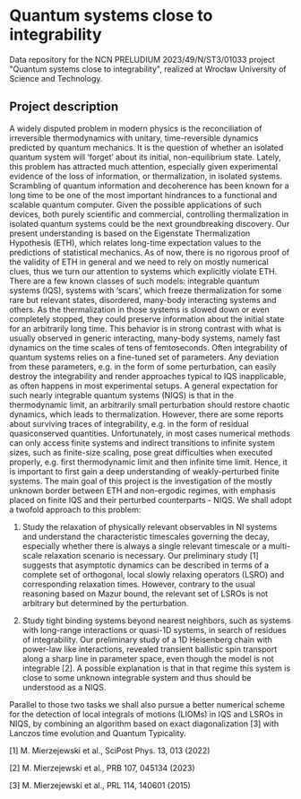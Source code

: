 # Quantum systems close to integrability
Data repository for the NCN PRELUDIUM 2023/49/N/ST3/01033 project "Quantum systems close to integrability", realized at Wrocław University of Science and Technology.

## Project description 
A widely disputed problem in modern physics is the reconciliation of irreversible thermodynamics with unitary, time-reversible dynamics predicted by quantum mechanics. It is the question of whether an isolated quantum system will ‘forget’ about its initial, non-equilibrium state. Lately, this problem has attracted much attention, especially given experimental evidence of the loss of information, or thermalization, in isolated systems. Scrambling of quantum information and decoherence has been known for a long time to be one of the most important hindrances to a functional and scalable quantum computer. Given the possible applications of such devices, both purely scientific and commercial, controlling thermalization in isolated quantum systems could be the next groundbreaking discovery.
Our present understanding is based on the Eigenstate Thermalization Hypothesis (ETH), which relates long-time expectation values to the predictions of statistical mechanics. As of now, there is no rigorous proof of the validity of ETH in general and we need to rely on mostly numerical clues, thus we turn our attention to systems which explicitly violate ETH. There are a few known classes of such models: integrable quantum systems (IQS), systems with ‘scars’, which freeze thermalization for some rare but relevant states, disordered, many-body interacting systems and others. As the thermalization in those systems is slowed down or even completely stopped, they could preserve information about the initial state for an arbitrarily long time. This behavior is in strong contrast with what is usually observed in generic interacting, many-body systems, namely fast dynamics on the time scales of tens of femtoseconds.
Often integrability of quantum systems relies on a fine-tuned set of parameters. Any deviation from these parameters, e.g. in the form of some perturbation, can easily destroy the integrability and render approaches typical to IQS inapplicable, as often happens in most experimental setups. A general expectation for such nearly integrable quantum systems (NIQS) is that in the thermodynamic limit, an arbitrarily small perturbation should restore chaotic dynamics, which leads to thermalization. However, there are some reports about surviving traces of integrability, e.g. in the form of residual quasiconserved quantities. Unfortunately, in most cases numerical methods can only access finite systems and indirect transitions to infinite system sizes, such as finite-size scaling, pose great difficulties when executed properly, e.g. first thermodynamic limit and then infinite time limit. Hence, it is important to first gain a deep understanding of weakly-perturbed finite systems. The main goal of this project is the investigation of the mostly unknown border between ETH and non-ergodic regimes, with emphasis placed on finite IQS and their perturbed counterparts - NIQS. We shall adopt a twofold approach to this problem:

1. Study the relaxation of physically relevant observables in NI systems and understand the characteristic timescales governing the decay, especially whether there is always a single relevant timescale or a multi-scale relaxation scenario is necessary. Our preliminary study [1] suggests that asymptotic dynamics can be described in terms of a complete set of orthogonal, local slowly relaxing operators (LSRO) and corresponding relaxation times. However, contrary to the usual reasoning based on Mazur bound, the relevant set of LSROs is not arbitrary but determined by the perturbation.

2. Study tight binding systems beyond nearest neighbors, such as systems with long-range interactions or quasi-1D systems, in search of residues of integrability. Our preliminary study of a 1D Heisenberg chain with power-law like interactions, revealed transient ballistic spin transport along a sharp line in parameter space, even though the model is not integrable [2]. A possible explanation is that in that regime this system is close to some unknown integrable system and thus should be understood as a NIQS. 

Parallel to those two tasks we shall also pursue a better numerical scheme for the detection of local integrals of motions (LIOMs) in IQS and LSROs in NIQS, by combining an algorithm based on exact diagonalization [3] with Lanczos time evolution and Quantum Typicality.

[1] M. Mierzejewski et al., SciPost Phys. 13, 013 (2022)

[2] M. Mierzejewski et al., PRB 107, 045134 (2023)

[3] M. Mierzejewski et al., PRL 114, 140601 (2015)
